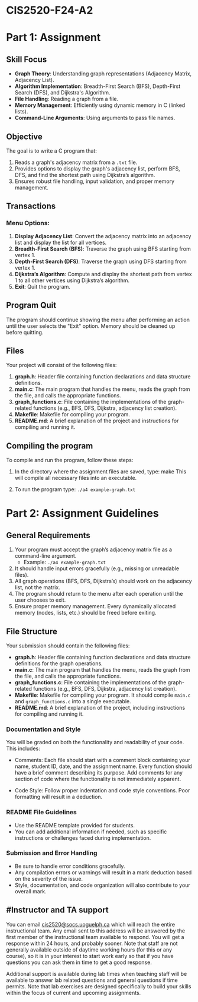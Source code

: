 # CIS2520-F24-A2

# Part 1: Assignment

## Skill Focus
- **Graph Theory**: Understanding graph representations (Adjacency Matrix, Adjacency List).
- **Algorithm Implementation**: Breadth-First Search (BFS), Depth-First Search (DFS), and Dijkstra's Algorithm.
- **File Handling**: Reading a graph from a file.
- **Memory Management**: Efficiently using dynamic memory in C (linked lists).
- **Command-Line Arguments**: Using arguments to pass file names.

## Objective
The goal is to write a C program that:
1. Reads a graph's adjacency matrix from a `.txt` file.
2. Provides options to display the graph's adjacency list, perform BFS, DFS, and find the shortest path using Dijkstra’s algorithm.
3. Ensures robust file handling, input validation, and proper memory management.

## Transactions
### Menu Options:
1. **Display Adjacency List**: Convert the adjacency matrix into an adjacency list and display the list for all vertices.
2. **Breadth-First Search (BFS)**: Traverse the graph using BFS starting from vertex 1.
3. **Depth-First Search (DFS)**: Traverse the graph using DFS starting from vertex 1.
4. **Dijkstra’s Algorithm**: Compute and display the shortest path from vertex 1 to all other vertices using Dijkstra’s algorithm.
5. **Exit**: Quit the program.

## Program Quit
The program should continue showing the menu after performing an action until the user selects the "Exit" option. Memory should be cleaned up before quitting.

## Files
Your project will consist of the following files:
1. **graph.h**: Header file containing function declarations and data structure definitions.
2. **main.c**: The main program that handles the menu, reads the graph from the file, and calls the appropriate functions.
3. **graph_functions.c**: File containing the implementations of the graph-related functions (e.g., BFS, DFS, Dijkstra, adjacency list creation).
4. **Makefile**: Makefile for compiling your program.
5. **README.md**: A brief explanation of the project and instructions for compiling and running it.

## Compiling the program
To compile and run the program, follow these steps:

1. In the directory where the assignment files are saved, type:
	make 
This will compile all necessary files into an executable.

2. To run the program type:
`./a4 example-graph.txt`

# Part 2: Assignment Guidelines

## General Requirements
1. Your program must accept the graph’s adjacency matrix file as a command-line argument.
    - Example: `./a4 example-graph.txt`
2. It should handle input errors gracefully (e.g., missing or unreadable files).
3. All graph operations (BFS, DFS, Dijkstra’s) should work on the adjacency list, not the matrix.
4. The program should return to the menu after each operation until the user chooses to exit.
5. Ensure proper memory management. Every dynamically allocated memory (nodes, lists, etc.) should be freed before exiting.

## File Structure
Your submission should contain the following files:

- **graph.h**: Header file containing function declarations and data structure definitions for the graph operations.
- **main.c**: The main program that handles the menu, reads the graph from the file, and calls the appropriate functions.
- **graph_functions.c**: File containing the implementations of the graph-related functions (e.g., BFS, DFS, Dijkstra, adjacency list creation).
- **Makefile**: Makefile for compiling your program. It should compile `main.c` and `graph_functions.c` into a single executable.
- **README.md**: A brief explanation of the project, including instructions for compiling and running it.

### Documentation and Style
You will be graded on both the functionality and readability of your code. This includes:

- Comments:
Each file should start with a comment block containing your name, student ID, date, and the assignment name.
Every function should have a brief comment describing its purpose.
Add comments for any section of code where the functionality is not immediately apparent.

- Code Style: Follow proper indentation and code style conventions. Poor formatting will result in a deduction.

### README File Guidelines
- Use the README template provided for students.
- You can add additional information if needed, such as specific instructions or challenges faced during implementation.


### Submission and Error Handling
- Be sure to handle error conditions gracefully. 
- Any compilation errors or warnings will result in a mark deduction based on the severity of the issue.
- Style, documentation, and code organization will also contribute to your overall mark.

## #Instructor and TA support

You can email [cis2520@socs.uoguelph.ca](mailto:cis2520@socs.uoguelph.ca) which will reach the entire instructional team.  Any email sent to this address will be answered by the first member of the instructional team available to respond.  You will get a response within 24 hours, and probably sooner.  Note that staff are not generally available outside of daytime working hours (for this or any course), so it is in your interest to start work early so that if you have questions you can ask them in time to get a good response.

Additional support is available during lab times when teaching staff will be available to answer lab related questions and general questions if time permits.  Note that lab exercises are designed specifically to build your skills within the focus of current and upcoming assignments.
